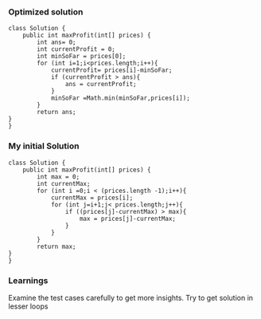 
### Optimized solution
```
class Solution {
    public int maxProfit(int[] prices) {
        int ans= 0;
        int currentProfit = 0;
        int minSoFar = prices[0];
        for (int i=1;i<prices.length;i++){
            currentProfit= prices[i]-minSoFar;
            if (currentProfit > ans){
                ans = currentProfit;
            }
            minSoFar =Math.min(minSoFar,prices[i]);
        }
        return ans;
}
}
```

### My initial Solution

```
class Solution {
    public int maxProfit(int[] prices) {
        int max = 0;
        int currentMax;
        for (int i =0;i < (prices.length -1);i++){
            currentMax = prices[i];
            for (int j=i+1;j< prices.length;j++){
                if ((prices[j]-currentMax) > max){
                    max = prices[j]-currentMax;
                }
            }
        }
        return max;
}
}

```

### Learnings 

Examine the test cases carefully to get more insights.
Try to get solution in lesser loops